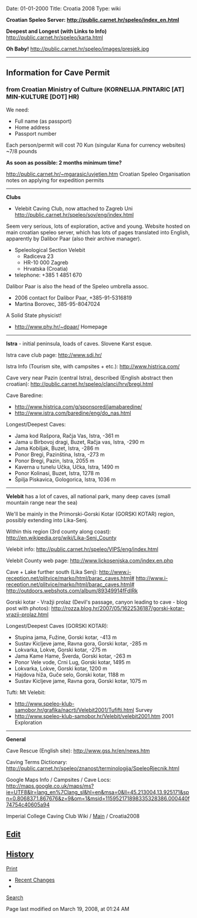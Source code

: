 Date: 01-01-2000
Title: Croatia 2008
Type: wiki


**Croatian Speleo Server:
<http://public.carnet.hr/speleo/index_en.html>**

**Deepest and Longest (with Links to Info)**
<http://public.carnet.hr/speleo/karta.html>

**Oh Baby!** <http://public.carnet.hr/speleo/images/presjek.jpg>





------------------------------------------------------------------------





Information for Cave Permit
---------------------------

### from Croatian Ministry of Culture (KORNELIJA.PINTARIC \[AT\] MIN-KULTURE \[DOT\] HR)

We need:

-   Full name (as passport)
-   Home address
-   Passport number

Each person/permit will cost 70 Kun (singular Kuna for currency
websites) \~7/8 pounds

**As soon as possible: 2 months minimum time?**

<http://public.carnet.hr/~mgarasic/uvjetien.htm> Croatian Speleo
Organisation notes on applying for expedition permits





------------------------------------------------------------------------

**Clubs**





-   Velebit Caving Club, now attached to Zagreb Uni
    <http://public.carnet.hr/speleo/sov/eng/index.html>

Seem very serious, lots of exploration, active and young. Website hosted
on main croatian speleo server, which has lots of pages translated into
English, apparently by Dalibor Paar (also their archive manager).

-   Speleological Section Velebit
    -   Radiceva 23
    -   HR-10 000 Zagreb
    -   Hrvatska (Croatia)
-   telephone: +385 1 4851 670

Dalibor Paar is also the head of the Speleo umbrella assoc.

-   2006 contact for Dalibor Paar, +385-91-5316819
-   Martina Borovec, 385-95-8047024

A Solid State physicist!

-   <http://www.phy.hr/~dpaar/> Homepage





------------------------------------------------------------------------

**Istra** - initial peninsula, loads of caves. Slovene Karst esque.

Istra cave club page: <http://www.sdi.hr/>

Istra Info (Tourism site, with campsites + etc.):
<http://www.histrica.com/>

Cave very near Pazin (central Istra), described (English abstract then
croatian): <http://public.carnet.hr/speleo/clanci/hrv/bregi.html>

Cave Baredine:

-   <http://www.histrica.com/g/sponsored/jamabaredine/>
-   <http://www.istra.com/baredine/eng/do_nas.html>

Longest/Deepest Caves:

-   Jama kod Rašpora, Račja Vas, Istra, -361 m
-   Jama u Birbovoj dragi, Buzet, Račja vas, Istra, -290 m
-   Jama Kobiljak, Buzet, Istra, -286 m
-   Ponor Bregi, Pazinština, Istra, -273 m
-   Ponor Bregi, Pazin, Istra, 2055 m
-   Kaverna u tunelu Učka, Učka, Istra, 1490 m
-   Ponor Kolinasi, Buzet, Istra, 1278 m
-   Špilja Piskavica, Gologorica, Istra, 1036 m





------------------------------------------------------------------------

**Velebit** has a lot of caves, all national park, many deep caves
(small mountain range near the sea)

We'll be mainly in the Primorski-Gorski Kotar (GORSKI KOTAR) region,
possibly extending into Lika-Senj.

Within this region (3rd county along coast):
<http://en.wikipedia.org/wiki/Lika-Senj_County>

Velebit info: <http://public.carnet.hr/speleo/VIPS/eng/index.html>

Velebit County web page: <http://www.lickosenjska.com/index.en.php>

Cave + Lake further south (Lika Senj):
<http://www.i-reception.net/plitvice/marko/html/barac_caves.html#>
<http://www.i-reception.net/plitvice/marko/html/barac_caves.html#>
<http://outdoors.webshots.com/album/89349914fFdlRk>

Gorski kotar - Vražji prolaz (Devil's passage, canyon leading to cave -
blog post with photos):
<http://rozza.blog.hr/2007/05/1622536187/gorski-kotar-vrazji-prolaz.html>

Longest/Deepest Caves (GORSKI KOTAR):

-   Stupina jama, Fužine, Gorski kotar, -413 m
-   Sustav Kicljeve jame, Ravna gora, Gorski kotar, -285 m
-   Lokvarka, Lokve, Gorski kotar, -275 m
-   Jama Kame Hame, Šverda, Gorski kotar, -263 m
-   Ponor Vele vode, Crni Lug, Gorski kotar, 1495 m
-   Lokvarka, Lokve, Gorski kotar, 1200 m
-   Hajdova hiža, Guče selo, Gorski kotar, 1188 m
-   Sustav Kicljeve jame, Ravna gora, Gorski kotar, 1075 m

Tufti: Mt Velebit:

-   <http://www.speleo-klub-samobor.hr/grafika/nacrti/Velebit2001/Tufifti.html>
    Survey
-   <http://www.speleo-klub-samobor.hr/Velebit/velebit2001.htm> 2001
    Exploration

------------------------------------------------------------------------

**General**

Cave Rescue (English site): <http://www.gss.hr/en/news.htm>

Caving Terms Dictionary:
<http://public.carnet.hr/speleo/znanost/terminologija/SpeleoRjecnik.html>

Google Maps Info / Campsites / Cave Locs:
<http://maps.google.co.uk/maps/ms?ie=UTF8&lr=lang_en%7Clang_sl&hl=en&msa=0&ll=45.213004,13.925171&spn=0.806837,1.867676&z=9&om=1&msid=115952171898335328386.000440f74754c40605a94>











Imperial College Caving Club Wiki /
[Main](https://union.ic.ac.uk/rcc/caving/old/wiki/edit.php?n=Main) /
Croatia2008





[Edit](https://union.ic.ac.uk/rcc/caving/old/wiki/edit.php?n=Main.Croatia2008?action=edit)
-
[History](https://union.ic.ac.uk/rcc/caving/old/wiki/edit.php?n=Main.Croatia2008?action=diff)
-
[Print](https://union.ic.ac.uk/rcc/caving/old/wiki/edit.php?n=Main.Croatia2008?action=print)
- [Recent
Changes](https://union.ic.ac.uk/rcc/caving/old/wiki/edit.php?n=Main.RecentChanges)
-
[Search](https://union.ic.ac.uk/rcc/caving/old/wiki/edit.php?n=Site.Search)





Page last modified on March 19, 2008, at 01:24 AM
